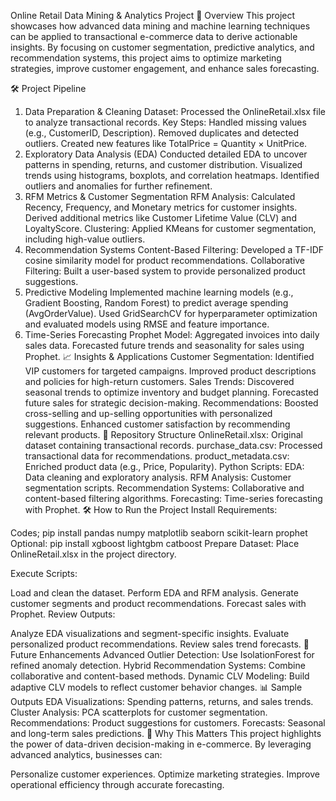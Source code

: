 Online Retail Data Mining & Analytics Project
🚀 Overview
This project showcases how advanced data mining and machine learning techniques can be applied to transactional e-commerce data to derive actionable insights. By focusing on customer segmentation, predictive analytics, and recommendation systems, this project aims to optimize marketing strategies, improve customer engagement, and enhance sales forecasting.

🛠️ Project Pipeline
1. Data Preparation & Cleaning
Dataset: Processed the OnlineRetail.xlsx file to analyze transactional records.
Key Steps:
Handled missing values (e.g., CustomerID, Description).
Removed duplicates and detected outliers.
Created new features like TotalPrice = Quantity × UnitPrice.
2. Exploratory Data Analysis (EDA)
Conducted detailed EDA to uncover patterns in spending, returns, and customer distribution.
Visualized trends using histograms, boxplots, and correlation heatmaps.
Identified outliers and anomalies for further refinement.
3. RFM Metrics & Customer Segmentation
RFM Analysis:
Calculated Recency, Frequency, and Monetary metrics for customer insights.
Derived additional metrics like Customer Lifetime Value (CLV) and LoyaltyScore.
Clustering: Applied KMeans for customer segmentation, including high-value outliers.
4. Recommendation Systems
Content-Based Filtering: Developed a TF-IDF cosine similarity model for product recommendations.
Collaborative Filtering: Built a user-based system to provide personalized product suggestions.
5. Predictive Modeling
Implemented machine learning models (e.g., Gradient Boosting, Random Forest) to predict average spending (AvgOrderValue).
Used GridSearchCV for hyperparameter optimization and evaluated models using RMSE and feature importance.
6. Time-Series Forecasting
Prophet Model:
Aggregated invoices into daily sales data.
Forecasted future trends and seasonality for sales using Prophet.
📈 Insights & Applications
Customer Segmentation:
Identified VIP customers for targeted campaigns.
Improved product descriptions and policies for high-return customers.
Sales Trends:
Discovered seasonal trends to optimize inventory and budget planning.
Forecasted future sales for strategic decision-making.
Recommendations:
Boosted cross-selling and up-selling opportunities with personalized suggestions.
Enhanced customer satisfaction by recommending relevant products.
📂 Repository Structure
OnlineRetail.xlsx: Original dataset containing transactional records.
purchase_data.csv: Processed transactional data for recommendations.
product_metadata.csv: Enriched product data (e.g., Price, Popularity).
Python Scripts:
EDA: Data cleaning and exploratory analysis.
RFM Analysis: Customer segmentation scripts.
Recommendation Systems: Collaborative and content-based filtering algorithms.
Forecasting: Time-series forecasting with Prophet.
🛠️ How to Run the Project
Install Requirements:

Codes;
pip install pandas numpy matplotlib seaborn scikit-learn prophet
Optional:
pip install xgboost lightgbm catboost
Prepare Dataset:
Place OnlineRetail.xlsx in the project directory.

Execute Scripts:

Load and clean the dataset.
Perform EDA and RFM analysis.
Generate customer segments and product recommendations.
Forecast sales with Prophet.
Review Outputs:

Analyze EDA visualizations and segment-specific insights.
Evaluate personalized product recommendations.
Review sales trend forecasts.
🌟 Future Enhancements
Advanced Outlier Detection: Use IsolationForest for refined anomaly detection.
Hybrid Recommendation Systems: Combine collaborative and content-based methods.
Dynamic CLV Modeling: Build adaptive CLV models to reflect customer behavior changes.
📊 Sample Outputs
EDA Visualizations: Spending patterns, returns, and sales trends.
Cluster Analysis: PCA scatterplots for customer segmentation.
Recommendations: Product suggestions for customers.
Forecasts: Seasonal and long-term sales predictions.
🌟 Why This Matters
This project highlights the power of data-driven decision-making in e-commerce. By leveraging advanced analytics, businesses can:

Personalize customer experiences.
Optimize marketing strategies.
Improve operational efficiency through accurate forecasting.
